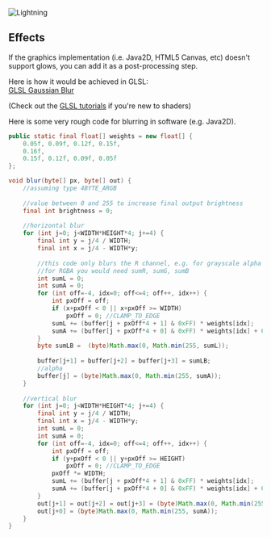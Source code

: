 ![Lightning](http://i.imgur.com/IQVpl.png)

## Effects

If the graphics implementation (i.e. Java2D, HTML5 Canvas, etc) doesn't support glows, you can add it as a post-processing step.

Here is how it would be achieved in GLSL:  
[GLSL Gaussian Blur](http://www.gamerendering.com/2008/10/11/gaussian-blur-filter-shader/)

(Check out the [GLSL tutorials](https://github.com/mattdesl/lwjgl-basics/wiki/Shaders) if you're new to shaders)

Here is some very rough code for blurring in software (e.g. Java2D).

```java
public static final float[] weights = new float[] {
	0.05f, 0.09f, 0.12f, 0.15f,
	0.16f,
	0.15f, 0.12f, 0.09f, 0.05f
};

void blur(byte[] px, byte[] out) {
	//assuming type 4BYTE_ARGB
	
	//value between 0 and 255 to increase final output brightness
	final int brightness = 0;
	
	//horizontal blur
	for (int j=0; j<WIDTH*HEIGHT*4; j+=4) {			
		final int y = j/4 / WIDTH;
		final int x = j/4 - WIDTH*y;
		
		//this code only blurs the R channel, e.g. for grayscale alpha images
		//for RGBA you would need sumR, sumG, sumB
		int sumL = 0;
		int sumA = 0;
		for (int off=-4, idx=0; off<=4; off++, idx++) {
			int pxOff = off;
			if (x+pxOff < 0 || x+pxOff >= WIDTH)
				pxOff = 0; //CLAMP_TO_EDGE
			sumL += (buffer[j + pxOff*4 + 1] & 0xFF) * weights[idx];
			sumA += (buffer[j + pxOff*4 + 0] & 0xFF) * weights[idx] + 0.5f; //HACK: adding 0.5 to alpha fixes some transparency loss
		}
		byte sumLB =  (byte)Math.max(0, Math.min(255, sumL));
		
		buffer[j+1] = buffer[j+2] = buffer[j+3] = sumLB;
		//alpha
		buffer[j] = (byte)Math.max(0, Math.min(255, sumA));
	}
	
	//vertical blur
	for (int j=0; j<WIDTH*HEIGHT*4; j+=4) {			
		final int y = j/4 / WIDTH;
		final int x = j/4 - WIDTH*y;
		int sumL = 0;
		int sumA = 0;
		for (int off=-4, idx=0; off<=4; off++, idx++) {
			int pxOff = off;
			if (y+pxOff < 0 || y+pxOff >= HEIGHT)
				pxOff = 0; //CLAMP_TO_EDGE			
			pxOff *= WIDTH;
			sumL += (buffer[j + pxOff*4 + 1] & 0xFF) * weights[idx];
			sumA += (buffer[j + pxOff*4 + 0] & 0xFF) * weights[idx] + 0.5f; //HACK: adding 0.5 to alpha fixes some transparency loss
		}
		out[j+1] = out[j+2] = out[j+3] = (byte)Math.max(0, Math.min(255, sumL+brightness));
		out[j+0] = (byte)Math.max(0, Math.min(255, sumA));
	}
}
```